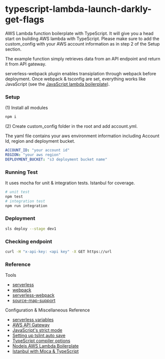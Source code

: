 # typescript-lambda-launch-darkly-get-flags

AWS Lambda function boilerplate with TypeScript. It will give you a head start on building AWS lambda with TypeScript. Please make sure to add the custom_config with your AWS account information as in step 2 of the Setup section.

The example function simply retrieves data from an API endpoint and return it from API gateway.

serverless-webpack plugin enables transiplation through webpack before deployment. Once webpack & tsconfig are set, everything works like JavaScript (see the [JavaScript lambda boilerplate](https://github.com/mydatahack/nodejs-lambda-serverless-boilerplate)).

### Setup

(1) Install all modules
```bash
npm i
```

(2) Create custom_config folder in the root and add account.yml.

The yaml file contains your aws environment information including Account Id, region and deployment bucket.

```yaml
ACCOUNT_ID: "your account id"
REGION: "your aws region"
DEPLOYMENT_BUCKET: "s3 deployment bucket name"
```

### Running Test

It uses mocha for unit & integration tests. Istanbul for coverage.

```bash
# unit test
npm test
# integration test
npm run integration
```

### Deployment

```bash
sls deploy --stage dev1
```

### Checking endpoint

```bash
curl -H "x-api-key: <api key" -X GET https://url
```

### Reference

Tools

- [serverless](https://serverless.com/)
- [webpack](https://webpack.js.org/)
- [serverless-webpack](https://github.com/serverless-heaven/serverless-webpack)
- [source-map-support](https://www.npmjs.com/package/source-map-support)

Configuration & Miscellaneous Reference

- [serverless variables](https://serverless.com/framework/docs/providers/aws/guide/variables/)
- [AWS API Gateway](https://docs.aws.amazon.com/apigateway/latest/developerguide/apigateway-rest-api.html)
- [JavaScript's strict mode](https://developer.mozilla.org/en-US/docs/Web/JavaScript/Reference/Strict_mode)
- [Setting up tslint auto save](https://www.mydatahack.com/how-to-auto-fix-lint-on-save-with-vs-code-tslint-extension/)
- [TypeScript compiler options](http://www.typescriptlang.org/docs/handbook/compiler-options.html)
- [Nodejs AWS Lambda Boilerplate](https://github.com/mydatahack/nodejs-lambda-serverless-boilerplate)
- [Istanbul with Moca & TypeScript](https://istanbul.js.org/docs/tutorials/typescript/)